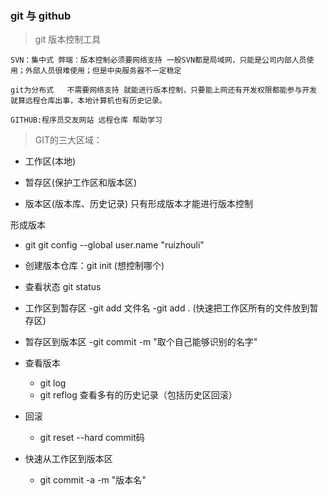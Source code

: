 ### git 与 github

> git 版本控制工具

    SVN：集中式 弊端：版本控制必须要网络支持 一般SVN都是局域网，只能是公司内部人员使用；外部人员很难使用；但是中央服务器不一定稳定

    git为分布式   不需要网络支持 就能进行版本控制，只要能上网还有开发权限都能参与开发 就算远程仓库出事，本地计算机也有历史记录。

    GITHUB:程序员交友网站 远程仓库 帮助学习

>GIT的三大区域：
-  工作区(本地)

-  暂存区(保护工作区和版本区)

-  版本区(版本库、历史记录)  只有形成版本才能进行版本控制

形成版本
- git  git config --global  user.name "ruizhouli" 

- 创建版本仓库：git init (想控制哪个)

- 查看状态 git status 

- 工作区到暂存区
   -git add 文件名
   -git add . (快速把工作区所有的文件放到暂存区)

- 暂存区到版本区
    -git commit -m "取个自己能够识别的名字"

- 查看版本 
    - git log
    - git reflog 查看多有的历史记录（包括历史区回滚）
    
- 回滚
     - git reset --hard commit码

- 快速从工作区到版本区
    - git commit -a -m "版本名"
